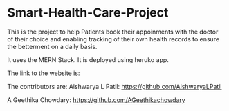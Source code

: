 # Smart-Health-Care-Project

This is the project to help Patients book their appoinments with the doctor of their choice and enabling tracking of their own health records to ensure the betterment on a daily basis.

It uses the MERN Stack.
It is deployed using heruko app.

The link to the website is:


The contributors are:
Aishwarya L Patil: https://github.com/AishwaryaLPatil

A Geethika Chowdary: https://github.com/AGeethikachowdary
